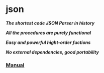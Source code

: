 # json

***The shortest code JSON Parser in history***

***All the procedures are purely functional***

***Easy and powerful hight-order fuctions***

***No external dependencies, good portability***

### [Manual](https://guenchi.github.io/json/)